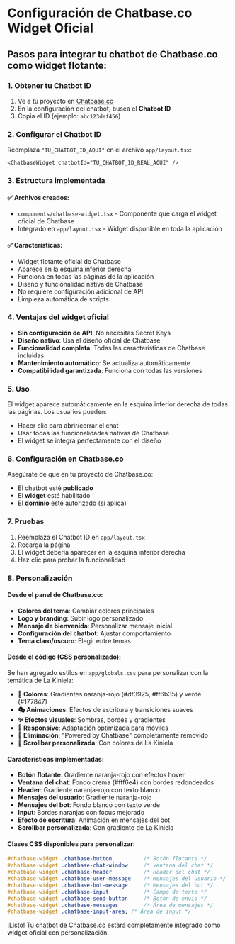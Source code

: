 # Configuración de Chatbase.co Widget Oficial

## Pasos para integrar tu chatbot de Chatbase.co como widget flotante:

### 1. Obtener tu Chatbot ID

1. Ve a tu proyecto en [Chatbase.co](https://www.chatbase.co)
2. En la configuración del chatbot, busca el **Chatbot ID**
3. Copia el ID (ejemplo: `abc123def456`)

### 2. Configurar el Chatbot ID

Reemplaza `"TU_CHATBOT_ID_AQUI"` en el archivo `app/layout.tsx`:

```tsx
<ChatbaseWidget chatbotId="TU_CHATBOT_ID_REAL_AQUI" />
```

### 3. Estructura implementada

#### ✅ **Archivos creados:**

- `components/chatbase-widget.tsx` - Componente que carga el widget oficial de Chatbase
- Integrado en `app/layout.tsx` - Widget disponible en toda la aplicación

#### ✅ **Características:**

- Widget flotante oficial de Chatbase
- Aparece en la esquina inferior derecha
- Funciona en todas las páginas de la aplicación
- Diseño y funcionalidad nativa de Chatbase
- No requiere configuración adicional de API
- Limpieza automática de scripts

### 4. Ventajas del widget oficial

- **Sin configuración de API**: No necesitas Secret Keys
- **Diseño nativo**: Usa el diseño oficial de Chatbase
- **Funcionalidad completa**: Todas las características de Chatbase incluidas
- **Mantenimiento automático**: Se actualiza automáticamente
- **Compatibilidad garantizada**: Funciona con todas las versiones

### 5. Uso

El widget aparece automáticamente en la esquina inferior derecha de todas las páginas. Los usuarios pueden:

- Hacer clic para abrir/cerrar el chat
- Usar todas las funcionalidades nativas de Chatbase
- El widget se integra perfectamente con el diseño

### 6. Configuración en Chatbase.co

Asegúrate de que en tu proyecto de Chatbase.co:

- El chatbot esté **publicado**
- El **widget** esté habilitado
- El **dominio** esté autorizado (si aplica)

### 7. Pruebas

1. Reemplaza el Chatbot ID en `app/layout.tsx`
2. Recarga la página
3. El widget debería aparecer en la esquina inferior derecha
4. Haz clic para probar la funcionalidad

### 8. Personalización

#### **Desde el panel de Chatbase.co:**

- **Colores del tema**: Cambiar colores principales
- **Logo y branding**: Subir logo personalizado
- **Mensaje de bienvenida**: Personalizar mensaje inicial
- **Configuración del chatbot**: Ajustar comportamiento
- **Tema claro/oscuro**: Elegir entre temas

#### **Desde el código (CSS personalizado):**

Se han agregado estilos en `app/globals.css` para personalizar con la temática de La Kiniela:

- **🎨 Colores**: Gradientes naranja-rojo (#df3925, #ff6b35) y verde (#177847)
- **🎭 Animaciones**: Efectos de escritura y transiciones suaves
- **✨ Efectos visuales**: Sombras, bordes y gradientes
- **📱 Responsive**: Adaptación optimizada para móviles
- **🚫 Eliminación**: "Powered by Chatbase" completamente removido
- **🎯 Scrollbar personalizada**: Con colores de La Kiniela

#### **Características implementadas:**

- **Botón flotante**: Gradiente naranja-rojo con efectos hover
- **Ventana del chat**: Fondo crema (#fff6e4) con bordes redondeados
- **Header**: Gradiente naranja-rojo con texto blanco
- **Mensajes del usuario**: Gradiente naranja-rojo
- **Mensajes del bot**: Fondo blanco con texto verde
- **Input**: Bordes naranjas con focus mejorado
- **Efecto de escritura**: Animación en mensajes del bot
- **Scrollbar personalizada**: Con gradiente de La Kiniela

#### **Clases CSS disponibles para personalizar:**

```css
#chatbase-widget .chatbase-button          /* Botón flotante */
#chatbase-widget .chatbase-chat-window     /* Ventana del chat */
#chatbase-widget .chatbase-header          /* Header del chat */
#chatbase-widget .chatbase-user-message    /* Mensajes del usuario */
#chatbase-widget .chatbase-bot-message     /* Mensajes del bot */
#chatbase-widget .chatbase-input           /* Campo de texto */
#chatbase-widget .chatbase-send-button     /* Botón de envío */
#chatbase-widget .chatbase-messages        /* Área de mensajes */
#chatbase-widget .chatbase-input-area; /* Área de input */
```

¡Listo! Tu chatbot de Chatbase.co estará completamente integrado como widget oficial con personalización.
